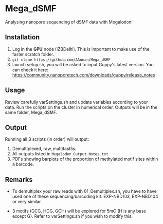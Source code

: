 # Mega_dSMF
Analysing nanopore sequencing of dSMF data with Megalodon

## Installation
1) Log in the **GPU** node (IZBDelhi). This is important to make use of the faster scratch folder.
2) `git clone https://github.com/AAnnan/Mega_dSMF`
3) launch setup.sh, you will be asked to input Guppy's latest version. You can check it here: https://community.nanoporetech.com/downloads/guppy/release_notes

## Usage
Review carefully varSettings.sh and update variables according to your data.
Run the scripts on the cluster in numerical order. Outputs will be in the same folder, Mega_dSMF.

## Output
Running all 3 scripts (in order) will output:

1) Demultiplexed, raw, multifast5s. 
2) All outputs listed in `Megalodon_Output_Notes.txt`
3) PDFs showing barplots of the proportion of methylated motif sites within a barcode.

## Remarks
- To demultiplex your raw reads with 01_Demultiplex.sh, you have to have used one of these sequencing/barcoding kit: EXP-NBD103, EXP-NBD104 or very similar.

- 3 motifs (GCG, HCG, GCH) will be explored for 5mC (H is any base except G). Refer to varSettings.sh if you wish to modify this.

